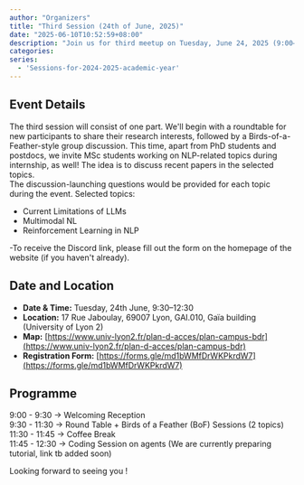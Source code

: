 ```yaml
---
author: "Organizers"
title: "Third Session (24th of June, 2025)"
date: "2025-06-10T10:52:59+08:00"
description: "Join us for third meetup on Tuesday, June 24, 2025 (9:00–13:00)!"
categories:
series:
  - 'Sessions-for-2024-2025-academic-year'
---
```


## Event Details
The third session will consist of one part. 
We'll begin with a roundtable for new participants to share their research interests, followed by a Birds-of-a-Feather-style group discussion.
This time, apart from PhD students and postdocs, we invite MSc students working on NLP-related topics during internship, as well!
The idea is to discuss recent papers in the selected topics.  
The discussion-launching questions would be provided for each topic during the event.
Selected topics:

- Current Limitations of LLMs 
- Multimodal NL
- Reinforcement Learning in NLP

-To receive the Discord link, please fill out the form on the homepage of the website (if you haven't already).

## Date and Location

- **Date & Time:** Tuesday, 24th June, 9:30–12:30  
- **Location:** 17 Rue Jaboulay, 69007 Lyon, GAI.010, Gaïa building (University of Lyon 2)  
- **Map:** [https://www.univ-lyon2.fr/plan-d-acces/plan-campus-bdr](https://www.univ-lyon2.fr/plan-d-acces/plan-campus-bdr)  
- **Registration Form:** [https://forms.gle/md1bWMfDrWKPkrdW7](https://forms.gle/md1bWMfDrWKPkrdW7)


## Programme

 9:00 - 9:30 → Welcoming Reception  
 9:30 - 11:30 → Round Table + Birds of a Feather (BoF) Sessions (2 topics)  
11:30 - 11:45 → Coffee Break  
11:45 - 12:30 → Coding Session on agents (We are currently preparing tutorial, link tb added soon)   

Looking forward to seeing you !